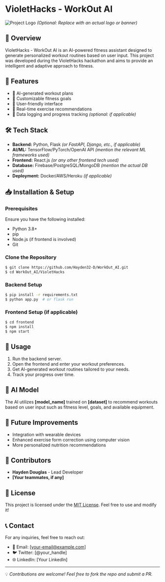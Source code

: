 # VioletHacks - WorkOut AI

![Project Logo](https://your-logo-url.com) *(Optional: Replace with an actual logo or banner)*

## 📌 Overview
VioletHacks - WorkOut AI is an AI-powered fitness assistant designed to generate personalized workout routines based on user input. This project was developed during the VioletHacks hackathon and aims to provide an intelligent and adaptive approach to fitness.

## 🚀 Features
- 🔹 AI-generated workout plans
- 🔹 Customizable fitness goals
- 🔹 User-friendly interface
- 🔹 Real-time exercise recommendations
- 🔹 Data logging and progress tracking *(optional: if applicable)*

## 🛠️ Tech Stack
- **Backend:** Python, Flask *(or FastAPI, Django, etc., if applicable)*
- **AI/ML:** TensorFlow/PyTorch/OpenAI API *(mention the relevant ML frameworks used)*
- **Frontend:** React.js *(or any other frontend tech used)*
- **Database:** Firebase/PostgreSQL/MongoDB *(mention the actual DB used)*
- **Deployment:** Docker/AWS/Heroku *(if applicable)*

## 📥 Installation & Setup

### Prerequisites
Ensure you have the following installed:
- Python 3.8+
- pip
- Node.js (if frontend is involved)
- Git

### Clone the Repository
```bash
$ git clone https://github.com/Hayden32-D/WorkOut_AI.git
$ cd WorkOut_AI/VioletHacks
```

### Backend Setup
```bash
$ pip install -r requirements.txt
$ python app.py  # or flask run
```

### Frontend Setup (if applicable)
```bash
$ cd frontend
$ npm install
$ npm start
```

## 🎯 Usage
1. Run the backend server.
2. Open the frontend and enter your workout preferences.
3. Get AI-generated workout routines tailored to your needs.
4. Track your progress over time.

## 🔬 AI Model
The AI utilizes **[model_name]** trained on **[dataset]** to recommend workouts based on user input such as fitness level, goals, and available equipment.

## 📌 Future Improvements
- Integration with wearable devices
- Enhanced exercise form correction using computer vision
- More personalized nutrition recommendations

## 🤝 Contributors
- **Hayden Douglas** - Lead Developer
- **[Your teammates, if any]**

## 📜 License
This project is licensed under the [MIT License](LICENSE). Feel free to use and modify it!

## 📞 Contact
For any inquiries, feel free to reach out:
- 📧 Email: [your-email@example.com]
- 🐦 Twitter: [@your_handle]
- 🌐 LinkedIn: [Your LinkedIn]

---

💡 *Contributions are welcome! Feel free to fork the repo and submit a PR.*

